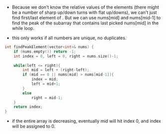 - Because we don't know the relative values of the elements (there might be a number of sharp up/down turns with flat up/downs), we can't just find first/last element of . But we can use nums[mid] and nums[mid-1] to find the peak of the subarray that contains last picked nums[mid] in the while loop.

- this only works if all numbers are unique, no duplicates.
```cpp
int findPeakElement(vector<int>& nums) {
    if (nums.empty()) return -1;
    int index = 0, left = 0, right = nums.size()-1;
   
    while(left <= right){
        int mid = left + (right-left);
        if (mid == 0 || nums[mid] > nums[mid-1]){
            index = mid;
            left = mid+1;
        }
        else 
            right = mid-1;
    }
    return index;
}
```

- if the entire array is decreasing, eventually mid will hit index 0, and index will be assigned to 0.
